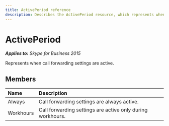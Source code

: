 ```yaml
---
title: ActivePeriod reference
description: Describes the ActivePeriod resource, which represents when call forwarding settings are active, and provides the resource's members.
---
```

# ActivePeriod


_**Applies to:** Skype for Business 2015_

Represents when call forwarding settings are active.
            
## Members



|Name|Description|
|:-----|:-----|
|Always|Call forwarding settings are always active.|
|Workhours|Call forwarding settings are active only during workhours.|
